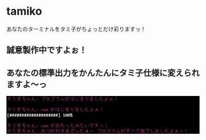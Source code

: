 # tamiko
あなたのターミナルをタミ子がちょっとだけ彩りますっ！

## 誠意製作中ですよぉ！

## あなたの標準出力をかんたんにタミ子仕様に変えられますよ～っ
<img src="https://github.com/momerio/tamiko/blob/sample/tamiko_sample_image.jpg">
